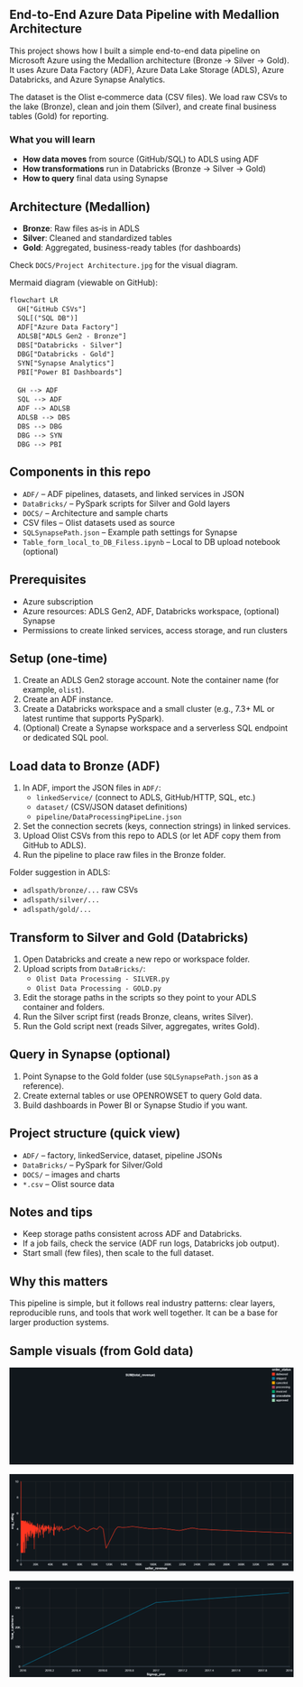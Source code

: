 ## End-to-End Azure Data Pipeline with Medallion Architecture

This project shows how I built a simple end-to-end data pipeline on Microsoft Azure using the Medallion architecture (Bronze → Silver → Gold). It uses Azure Data Factory (ADF), Azure Data Lake Storage (ADLS), Azure Databricks, and Azure Synapse Analytics.

The dataset is the Olist e‑commerce data (CSV files). We load raw CSVs to the lake (Bronze), clean and join them (Silver), and create final business tables (Gold) for reporting.

### What you will learn
- **How data moves** from source (GitHub/SQL) to ADLS using ADF
- **How transformations** run in Databricks (Bronze → Silver → Gold)
- **How to query** final data using Synapse

## Architecture (Medallion)
- **Bronze**: Raw files as‑is in ADLS
- **Silver**: Cleaned and standardized tables
- **Gold**: Aggregated, business-ready tables (for dashboards)

Check `DOCS/Project Architecture.jpg` for the visual diagram.

Mermaid diagram (viewable on GitHub):

```mermaid
flowchart LR
  GH["GitHub CSVs"]
  SQL[("SQL DB")]
  ADF["Azure Data Factory"]
  ADLSB["ADLS Gen2 - Bronze"]
  DBS["Databricks - Silver"]
  DBG["Databricks - Gold"]
  SYN["Synapse Analytics"]
  PBI["Power BI Dashboards"]

  GH --> ADF
  SQL --> ADF
  ADF --> ADLSB
  ADLSB --> DBS
  DBS --> DBG
  DBG --> SYN
  DBG --> PBI
```

## Components in this repo
- `ADF/` – ADF pipelines, datasets, and linked services in JSON
- `DataBricks/` – PySpark scripts for Silver and Gold layers
- `DOCS/` – Architecture and sample charts
- CSV files – Olist datasets used as source
- `SQLSynapsePath.json` – Example path settings for Synapse
- `Table_form_local_to_DB_Filess.ipynb` – Local to DB upload notebook (optional)

## Prerequisites
- Azure subscription
- Azure resources: ADLS Gen2, ADF, Databricks workspace, (optional) Synapse
- Permissions to create linked services, access storage, and run clusters

## Setup (one-time)
1. Create an ADLS Gen2 storage account. Note the container name (for example, `olist`).
2. Create an ADF instance.
3. Create a Databricks workspace and a small cluster (e.g., 7.3+ ML or latest runtime that supports PySpark).
4. (Optional) Create a Synapse workspace and a serverless SQL endpoint or dedicated SQL pool.

## Load data to Bronze (ADF)
1. In ADF, import the JSON files in `ADF/`:
   - `linkedService/` (connect to ADLS, GitHub/HTTP, SQL, etc.)
   - `dataset/` (CSV/JSON dataset definitions)
   - `pipeline/DataProcessingPipeLine.json`
2. Set the connection secrets (keys, connection strings) in linked services.
3. Upload Olist CSVs from this repo to ADLS (or let ADF copy them from GitHub to ADLS).
4. Run the pipeline to place raw files in the Bronze folder.

Folder suggestion in ADLS:
- `adlspath/bronze/...` raw CSVs
- `adlspath/silver/...`
- `adlspath/gold/...`

## Transform to Silver and Gold (Databricks)
1. Open Databricks and create a new repo or workspace folder.
2. Upload scripts from `DataBricks/`:
   - `Olist Data Processing - SILVER.py`
   - `Olist Data Processing - GOLD.py`
3. Edit the storage paths in the scripts so they point to your ADLS container and folders.
4. Run the Silver script first (reads Bronze, cleans, writes Silver).
5. Run the Gold script next (reads Silver, aggregates, writes Gold).

## Query in Synapse (optional)
1. Point Synapse to the Gold folder (use `SQLSynapsePath.json` as a reference).
2. Create external tables or use OPENROWSET to query Gold data.
3. Build dashboards in Power BI or Synapse Studio if you want.

## Project structure (quick view)
- `ADF/` – factory, linkedService, dataset, pipeline JSONs
- `DataBricks/` – PySpark for Silver/Gold
- `DOCS/` – images and charts
- `*.csv` – Olist source data

## Notes and tips
- Keep storage paths consistent across ADF and Databricks.
- If a job fails, check the service (ADF run logs, Databricks job output).
- Start small (few files), then scale to the full dataset.

## Why this matters
This pipeline is simple, but it follows real industry patterns: clear layers, reproducible runs, and tools that work well together. It can be a base for larger production systems.

## Sample visuals (from Gold data)
![Order status](DOCS/Order_status.png)

![Sales revenue](DOCS/SalesRevenue.png)

![Signups per year](DOCS/SignUp%20per%20Year.png)
